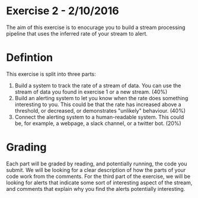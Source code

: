 # Exercise 2 - 2/10/2016

The aim of this exercise is to enocurage you to build a stream processing pipeline that uses the inferred rate of your stream to alert. 

# Defintion
This exercise is split into three parts:
 1. Build a system to track the rate of a stream of data. You can use the stream of data you found in exercise 1 or a new stream. (40%)
 2. Build an alerting system to let you know when the rate does something interesting to you. This could be that the rate has increased above a threshold, or decreased, or demonstrates "unlikely" behaviour. (40%)
 3. Connect the alerting system to a human-readable system. This could be, for example, a webpage, a slack channel, or a twitter bot. (20%)

# Grading

Each part will be graded by reading, and potentially running, the code you submit. We will be looking for a clear description of how the parts of your code work from the comments. For the third part of the exercise, we will be looking for alerts that indicate some sort of interesting aspect of the stream, and comments that explain why you find the alerts potentially interesting.
